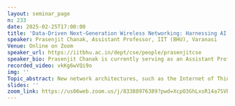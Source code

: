 ```yaml
---
layout: seminar_page
n: 233
date: 2025-02-25T17:00:00
title: 'Data-Driven Next-Generation Wireless Networking: Harnessing AI for Superior Performance and Security'
speaker: Prasenjit Chanak, Assistant Professor, IIT (BHU), Varanasi
Venue: Online on Zoom
speaker_url: https://iitbhu.ac.in/dept/cse/people/prasenjitcse
speaker_bio: Prasenjit Chanak is currently serving as an Assistant Professor in the Department of Computer Science and Engineering at the Indian Institute of Technology (BHU), Varanasi. He earned his M.Tech and Ph.D. degrees in Information Technology from the Indian Institute of Engineering Science and Technology (IIEST), Shibpur, India, in 2011 and 2016, respectively. Prasenjit leads the Internet of Things (IoT) and Embedded Systems Lab at IIT (BHU), Varanasi, where his research focuses on various aspects of ubiquitous and pervasive sensing systems and the development of embedded applications. He has successfully executed several government-sponsored projects from organizations like DST, DRDO, ICSSR, and SERB. Prasenjit is also a recipient of the prestigious CSIR National Ph.D. Fellowship from the Government of India. He has received numerous national and international accolades, including the Chester Sall Award from IEEE Transactions on Consumer Electronics, Best Ph.D. Thesis Award (First) from the Computer Society of India, Young Scientist Award from the Department of Science and Technology (DST), Govt. of India, and Best Paper Awards from conferences such as ICACC 2012 and TechSym 2014 at IIT-Kharagpur, India. Prasenjit is a Senior Member of IEEE (USA), ACM (USA), and a Life Member of the Indian Science Congress Association. His primary research interests include Wireless Sensor Networks, Internet of Things (IoT), Cloud Computing, Cyber-Physical Networks (CPN), Machine Learning, and Consumer Electronics.
recorded_video: vkKg6wVQi9o
img: ''
Topic_abstract: New network architectures, such as the Internet of Things (IoT), 5G, and next-generation (NextG) cellular systems, present emerging challenges in the design of future wireless networks. These networks need to accommodate ultra-high data rates, massive data processing, smart designs, cost-effective deployment, and ensure reliability and security in dynamic environments. Artificial Intelligence (AI), one of today’s most promising technologies, is being explored as a key enabler of data-driven approaches to wireless network design. This presentation provides a comprehensive review of existing AI techniques and their applications across the entire wireless network protocol stack, aiming to enhance both network performance and security. We will examine the motivations, challenges, and methodologies involved in leveraging AI to improve wireless networking, from the physical layer to the application layer, while also identifying opportunities for developing new AI-driven algorithms, mechanisms, protocols, and system designs that will define the future of data-driven wireless networks.
slides: ''
zoom_link: https://us06web.zoom.us/j/83388976389?pwd=XcpO3GhLxsR14a7SVbPx33HQQa1jbt.1
---
```


